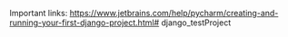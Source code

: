 Important links: https://www.jetbrains.com/help/pycharm/creating-and-running-your-first-django-project.html# django_testProject
